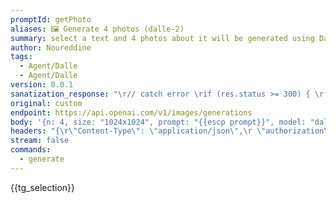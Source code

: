 ```yaml
---
promptId: getPhoto
aliases: 🖼️ Generate 4 photos (dalle-2)
summary: select a text and 4 photos about it will be generated using Dalle-2
author: Noureddine
tags:
  - Agent/Dalle
  - Agent/Dalle
version: 0.0.1
sanatization_response: "\r// catch error \rif (res.status >= 300) { \r    const err = data?.error?.message || JSON.stringify(data); \r    throw err; \r} \r\r// get choices\rtry{\rconst choices = data.data.map(c=> ({ type: \"image_url\", image_url: c.url})); \r    // the return object should be in the format of // { content: string }[] \r    // if there's only one response, put it in the array of choices. \rreturn choices;\r} catch{\r    const err = data?.error?.message || JSON.stringify(data); \r    throw err;\r}"
original: custom
endpoint: https://api.openai.com/v1/images/generations
body: '{n: 4, size: "1024x1024", prompt: "{{escp prompt}}", model: "dall-e-2"}'
headers: "{\r\"Content-Type\": \"application/json\",\r \"authorization\": \"Bearer {{keys.openAIChat}}\"\r}"
stream: false
commands:
  - generate
---
```

{{tg_selection}}
